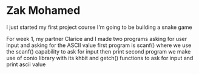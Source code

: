  # Zak Mohamed
I just started my first project course
I'm going to be building a snake game

For week 1, my partner Clarice and I made two programs asking for user input and asking for the ASCII value
first program is scanf() where we use the scanf() capability to ask for input then print
second program we make use of conio library with its khbit and getch() functions to ask for input and print ascii value
